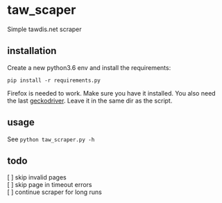# taw_scaper

Simple tawdis.net scraper

## installation

Create a new python3.6 env and install the requirements:

    pip install -r requirements.py

Firefox is needed to work. Make sure you have it installed.
You also need the last [geckodriver](https://github.com/mozilla/geckodriver/releases). Leave it in the same dir as the script.

## usage

See `python taw_scraper.py -h`

## todo

[ ] skip invalid pages  
[ ] skip page in timeout errors  
[ ] continue scraper for long runs  